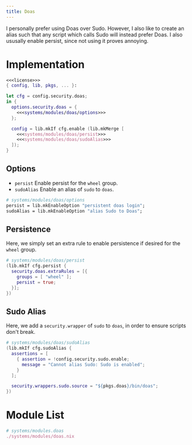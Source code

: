 ```yaml
---
title: Doas
---
```

I personally prefer using Doas over Sudo. However, I also like to create an alias such that any script which calls Sudo will instead prefer Doas. I also ususally enable persist, since not using it proves annoying.

# Implementation
```nix systems/modules/doas.nix
<<<license>>>
{ config, lib, pkgs, ... }:

let cfg = config.security.doas;
in {
  options.security.doas = {
    <<<systems/modules/doas/options>>>
  };

  config = lib.mkIf cfg.enable (lib.mkMerge [
    <<<systems/modules/doas/persist>>>
    <<<systems/modules/doas/sudoAlias>>>
  ]);
}
```

## Options
- `persist` Enable persist for the `wheel` group.
- `sudoAlias` Enable an alias of `sudo` to `doas`.

```nix "systems/modules/doas/options"
# systems/modules/doas/options
persist = lib.mkEnableOption "persistent doas login";
sudoAlias = lib.mkEnableOption "alias Sudo to Doas";
```

## Persistence
Here, we simply set an extra rule to enable persistence if desired for the `wheel` group.
```nix "systems/modules/doas/persist"
# systems/modules/doas/persist
(lib.mkIf cfg.persist {
  security.doas.extraRules = [{
    groups = [ "wheel" ];
    persist = true;
  }];
})
```

## Sudo Alias
Here, we add a `security.wrapper` of `sudo` to `doas`, in order to ensure scripts don't break.
```nix "systems/modules/doas/sudoAlias"
# systems/modules/doas/sudoAlias
(lib.mkIf cfg.sudoAlias {
  assertions = [
    { assertion = !config.security.sudo.enable;
      message = "Cannot alias Sudo: Sudo is enabled";
    }
  ];

  security.wrappers.sudo.source = "${pkgs.doas}/bin/doas";
})
```

# Module List
```nix "systems/modules" +=
# systems/modules.doas
./systems/modules/doas.nix
```
